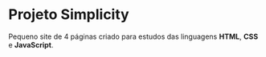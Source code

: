 # Projeto Simplicity 

Pequeno site de 4 páginas criado para estudos das linguagens **HTML**, **CSS** e **JavaScript**.